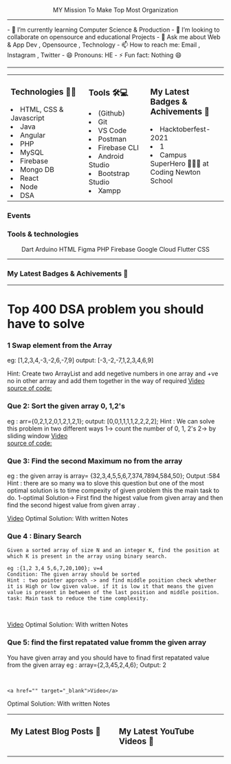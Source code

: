 
<p align="center">
MY Mission To Make Top Most Organization  
</center>
</p>
<hr>
- 🌱 I’m currently learning Computer Science  & Production
- 👯 I’m looking to collaborate on opensource and educational Projects 
- 💬 Ask me about Web & App Dev , Opensource , Technology
- 📫 How to reach me: Email , Instagram , Twitter 
- 😄 Pronouns: HE
- ⚡ Fun fact: Nothing 😄 
<hr />
<table align="center"><tr ><td valign="top" width="20%">

### Technologies 🧑‍💻

<li>HTML, CSS & Javascript</li>
<li> Java</li>
<li>Angular</li> 
<li>PHP</li> 
<li> MySQL</li>
<li> Firebase</li>
<li> Mongo DB</li>
<li>React</li>  
<li>Node</li>  
<li> DSA</li>


</td>

<td valign="top" width="20%">

### Tools 🛠💻
<li>(Github) </li>
<li>Git</li> 
<li>VS Code</li>
<li>Postman</li>
<li> Firebase CLI</li>
<li>Android Studio</li>  
<li>Bootstrap  Studio</li>  
<li> Xampp</li>  

</td>
<td valign="top" width="20%">

### My Latest Badges & Achivements 🎉 

<p align="center">
<li><span class="hidden capitalize lg:inline">Hacktoberfest-2021</span>
 </li><li><span class="hidden capitalize lg:inline">1</span></li>
  </li><li><span class="hidden capitalize lg:inline">Campus SuperHero 🦸🏻‍♂️ at Coding Newton School</span></li>
</p>
</td>
<tr>
</table>

### Events



### Tools &amp; technologies

<p align="center">
<img align="center" src="https://peerlist-media.s3.amazonaws.com/tool_icons/dart.svg" alt="" ><span class="hidden capitalize lg:inline">Dart</span>
<img align="center" src="https://peerlist-media.s3.amazonaws.com/tool_icons/arduino.svg" alt="" class="mr-2 h-5"><span class="hidden capitalize lg:inline">Arduino</span>
<img align="center" src="https://peerlist-media.s3.amazonaws.com/tool_icons/html.svg" alt="" class="mr-2 h-5"><span class="hidden capitalize lg:inline">HTML</span>
<img align="center" src="https://peerlist-media.s3.amazonaws.com/tool_icons/figma.svg" alt="" class="mr-2 h-5"><span class="hidden capitalize lg:inline">Figma</span>
<img  align="center"src="https://peerlist-media.s3.amazonaws.com/tool_icons/php.svg" alt="" class="mr-2 h-5"><span class="hidden capitalize lg:inline">PHP</span>
<img  align="center"src="https://peerlist-media.s3.amazonaws.com/tool_icons/firebase.svg" alt="" class="mr-2 h-5"><span class="hidden capitalize lg:inline">Firebase</span>
<img align="center" src="https://peerlist-media.s3.amazonaws.com/tool_icons/google_cloud.svg" alt="" class="mr-2 h-5"><span class="hidden capitalize lg:inline">Google Cloud</span>
<img align="center" src="https://peerlist-media.s3.amazonaws.com/tool_icons/flutter.svg" alt="" class="mr-2 h-5"><span class="hidden capitalize lg:inline">Flutter</span>
<img align="center" src="https://peerlist-media.s3.amazonaws.com/tool_icons/css.svg" alt="" class="mr-2 h-5"><span class="hidden capitalize lg:inline">CSS</span>

</p>




<hr>

### My Latest Badges & Achivements 🎉 




<hr>
<table align="center"><tr ><td valign="top" width="50%">

### My Latest Blog Posts 🌱
<!-- BLOG-POST-LIST:START -->

<!-- BLOG-POST-LIST:END -->

</td>
<td valign="top" width="50%">

### My Latest YouTube Videos 🌱

</td>

# Top 400 DSA problem you should have to solve
### 1 Swap element from the Array 
  eg: [1,2,3,4,-3,-2,6,-7,9]
  output: [-3,-2,-7,1,2,3,4,6,9]
  

Hint: Create two ArrayList and add negetive numbers in one array and +ve no in other arrray and add them together in the way of required 
<a href="#" target="_blank">Video</a> <br/>
<a href="#" target="_blank">source of code:</a>
 
### Que 2:  Sort the given array  0, 1,2's  
eg : arr={0,2,1,2,0,1,2,1,2,1};
output: [0,0,1,1,1,1,2,2,2,2];
Hint : We can solve this problem in two different ways 
        1-> count the number of 0, 1, 2's
        2-> by sliding window 
        <a href="#" target="_blank">Video</a> <br/>
<a href="#" target="_blank">source of code: </a>

### Que 3: Find the second Maximum no from the array
eg : the given array is 
array= {32,3,4,5,5,6,7,374,7894,584,50};
Output :584 
Hint :
  there are so many wa to slove this question but one of the most optimal solution is to time compexity of given problem this the main task to do.
  1-optimal Solution-> First find the higest value from  given array and then find the second higest value from given array .
  <br/>
  
  <a href="" target="_blank">Video</a>
  <a herf="" target="_blank">Optimal Solution: With written Notes</a>

  ### Que 4 : Binary Search 
    Given a sorted array of size N and an integer K, find the position at which K is present in the array using binary search.

    eg :{1,2 3,4 5,6,7,20,100}; v=4
    Condition: The given array should be sorted
    Hint : two pointer approch -> and find middle position check whether it is High or low given value. if it is low it that means the given value is present in between of the last position and middle position.
    task: Main task to reduce the time complexity.

  <br/>
    
  <a href="" target="_blank">Video</a>
  <a herf="" target="_blank">Optimal Solution: With written Notes</a>
  <br/>

  ### Que 5: find the first repatated value fromm the given array 
   You have given array and you should have to finad first repatated value from the given array 
   eg : array={2,3,45,2,4,6};
   Output: 2

   <br/>
   
    <a href="" target="_blank">Video</a>
  <a herf="" target="_blank">Optimal Solution: With written Notes</a>
  
